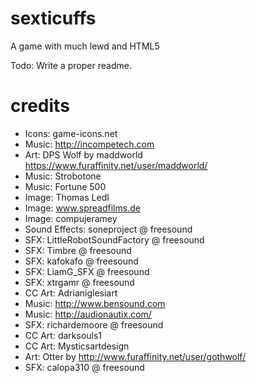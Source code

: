 # sexticuffs
A game with much lewd and HTML5

Todo: Write a proper readme.

# credits

* Icons: game-icons.net
* Music: http://incompetech.com
* Art: DPS Wolf by maddworld https://www.furaffinity.net/user/maddworld/
* Music: Strobotone
* Music: Fortune 500
* Image: Thomas Ledl
* Image: www.spreadfilms.de
* Image: compujeramey
* Sound Effects: soneproject @ freesound
* SFX: LittleRobotSoundFactory @ freesound
* SFX: Timbre @ freesound
* SFX: kafokafo @ freesound
* SFX: LiamG_SFX @ freesound
* SFX: xtrgamr @ freesound
* CC Art: Adrianiglesiart
* Music: http://www.bensound.com
* Music: http://audionautix.com/
* SFX: richardemoore @ freesound
* CC Art: darksouls1 
* CC Art: Mysticsartdesign
* Art: Otter by http://www.furaffinity.net/user/gothwolf/
* SFX: calopa310 @ freesound
